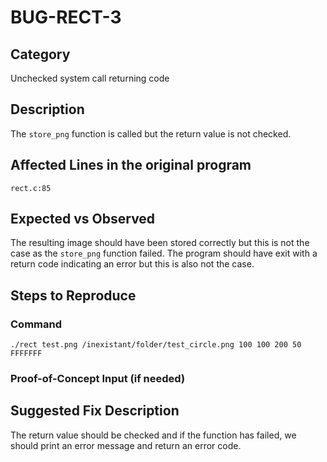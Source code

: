 # BUG-RECT-3
## Category
Unchecked system call returning code

## Description
The `store_png` function is called but the return value is not checked.

## Affected Lines in the original program
`rect.c:85`

## Expected vs Observed
The resulting image should have been stored correctly but this is not the case as the `store_png` function failed. The program should have exit with a return code indicating an error but this is also not the case.

## Steps to Reproduce

### Command
```
./rect test.png /inexistant/folder/test_circle.png 100 100 200 50 FFFFFFF
```

### Proof-of-Concept Input (if needed)

## Suggested Fix Description
The return value should be checked and if the function has failed, we should print an error message and return an error code.